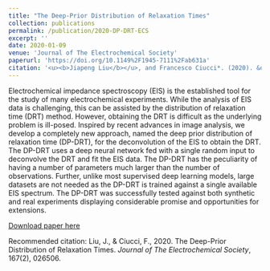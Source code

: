 ```yaml
---
title: "The Deep-Prior Distribution of Relaxation Times"
collection: publications
permalink: /publication/2020-DP-DRT-ECS
excerpt: ''
date: 2020-01-09
venue: 'Journal of The Electrochemical Society'
paperurl: 'https://doi.org/10.1149%2F1945-7111%2Fab631a'
citation: '<u><b>Jiapeng Liu</b></u>, and Francesco Ciucci*. (2020). &quot;The Deep-Prior Distribution of Relaxation Times.&quot; <i><b>Journal of The Electrochemical Society</b></i>, 167(2), 026506.'
---
```

Electrochemical impedance spectroscopy (EIS) is the established tool for the study of many electrochemical experiments. While the analysis of EIS data is challenging, this can be assisted by the distribution of relaxation time (DRT) method. However, obtaining the DRT is difficult as the underlying problem is ill-posed. Inspired by recent advances in image analysis, we develop a completely new approach, named the deep prior distribution of relaxation time (DP-DRT), for the deconvolution of the EIS to obtain the DRT. The DP-DRT uses a deep neural network fed with a single random input to deconvolve the DRT and fit the EIS data. The DP-DRT has the peculiarity of having a number of parameters much larger than the number of observations. Further, unlike most supervised deep learning models, large datasets are not needed as the DP-DRT is trained against a single available EIS spectrum. The DP-DRT was successfully tested against both synthetic and real experiments displaying considerable promise and opportunities for extensions.

[Download paper here](http://jiapeng-liu.github.io/files/JP-Liu_2020_DP-DRT_ECS.pdf)

Recommended citation: Liu, J., & Ciucci, F., 2020. The Deep-Prior Distribution of Relaxation Times. <i>Journal of The Electrochemical Society</i>, 167(2), 026506.
